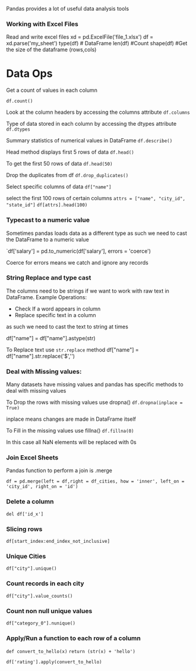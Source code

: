 Pandas provides a lot of useful data analysis tools 

### Working with Excel Files 

Read and write excel files
xd = pd.ExcelFile('file_1.xlsx')
df = xd.parse('my_sheet')
type(df) #  DataFrame
len(df) #Count
shape(df) #Get the size of the dataframe (rows,cols) 

# Data Ops
Get a count of values in each column 

`df.count()`

Look at the column headers by accessing the columns attribute
`df.columns`

Type of data stored in each column by accessing the dtypes attribute
`df.dtypes`

Summary statistics of numerical values in DataFrame
`df.describe()`

Head method displays first 5 rows of data
`df.head()`

To get the first 50 rows of data
`df.head(50)`

Drop the duplicates from df
`df.drop_duplicates()`

Select specific columns of data
`df["name"]`

select the first 100 rows of certain columns
`attrs = ["name", "city_id", "state_id"]`
`df[attrs].head(100)`

### Typecast to a numeric value
Sometimes pandas loads data as a different type as such we need to cast the DataFrame to a numeric value

`df['salary'] = pd.to_numeric(df['salary'], errors = 'coerce')

Coerce for errors means we catch and ignore any records

### String Replace and type cast
The columns need to be strings if we want to work with raw text in DataFrame.
Example Operations:
* Check If a word appears in column
* Replace specific text in a column

as such we need to cast the text to string at times

df["name"] = df["name"].astype(str)

To Replace text use `str.replace` method
df["name"] = df["name"].str.replace('$','')

### Deal with Missing values:

Many datasets have missing values and pandas has specific methods to deal with missing values

To Drop the rows with missing values use dropna()
`df.dropna(inplace = True)`

inplace means changes are made in DataFrame itself

To Fill in the missing values use fillna()
`df.fillna(0)` 

In this case all NaN elements will be replaced with 0s

### Join Excel Sheets
Pandas function to perform a join is .merge

`df = pd.merge(left = df,right = df_cities, how = 'inner', left_on = 'city_id', right_on = 'id')`

### Delete a column
`del df['id_x']`

### Slicing rows
`df[start_index:end_index_not_inclusive]`

### Unique Cities
`df["city"].unique()`

### Count records in each city
`df["city"].value_counts()`

### Count non null unique values
`df["category_0"].nunique()`

### Apply/Run a function to each row of a column 

`def convert_to_hello(x)`
    `return (str(x) + 'hello')`

`df['rating'].apply(convert_to_hello)`

